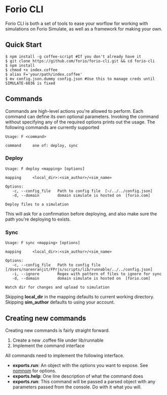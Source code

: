 # Forio CLI

Forio CLI is both a set of tools to ease your worflow for working with simulations on Forio Simulate, as well as a framework for making your own.

## Quick Start

    $ npm install -g coffee-script #If you don't already have it
    $ git clone https://github.com/forio/forio-cli.git && cd forio-cli
    $ npm install
    $ chmod +x index.coffee
    $ alias F='your/path/index.coffee'
    $ mv config.json.dummy config.json #Use this to manage creds until SIMULATE-6036 is fixed

## Commands
Commands are high-level actions you're allowed to perform. Each command can define its own optional parameters. Invoking the command without specifying any of the required options prints out the usage. The following commands are currently supported

    Usage: F <command>

    command     one of: deploy, sync

### Deploy

    Usage: F deploy <mapping> [options]

    mapping     <local_dir>:<sim_author>/<sim_name>

    Options:
       -c, --config_file   Path to config file  [~/../../config.json]
       -d, --domain        domain simulate is hosted on  [forio.com]

    Deploy files to a simulation

This will ask for a confirmation before deploying, and also make sure the path you're deploying to exists.

### Sync
    Usage: F sync <mapping> [options]

    mapping     <local_dir>:<sim_author>/<sim_name>

    Options:
       -c, --config_file   Path to config file  [/Users/narenranjit/FPrjs/scripts/lib/runnable/../../config.json]
       -i, --ignore        Regex with pattern of files to ignore for sync
       -d, --domain        domain simulate is hosted on  [forio.com]

    Watch dir for changes and upload to simulation

Skipping __local_dir__ in the mapping defaults to current working directory. Skipping __sim_author__ defaults to using your account.


## Creating new commands

Creating new commands is fairly straight forward.

1. Create a new .coffee file under lib/runnable
2. Implement the command interface

All commands need to implement the following interface.

- __exports.run__: An object with the options you want to expose. See [nomnom][nom_nom_site] for options.
- __exports.help__: One line description of what the command does
- __exports.run__: This command will be passed a parsed object with any parameters passed from the console. Do with it what you will.


[nom_nom_site]: https://github.com/harthur/nomnom
